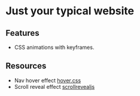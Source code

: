 # Just your typical website

## Features
- CSS animations with keyframes.


## Resources
- Nav hover effect [hover.css](https://ianlunn.github.io/Hover/)
- Scroll reveal effect [scrollrevealjs](https://scrollrevealjs.org/)